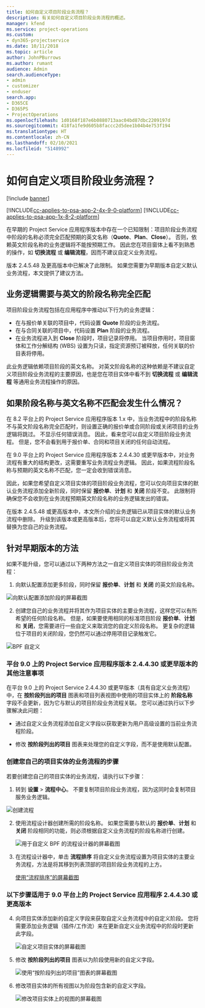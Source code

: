 ```yaml
---
title: 如何自定义项目阶段业务流程？
description: 有关如何自定义项目阶段业务流程的概述。
manager: kfend
ms.service: project-operations
ms.custom:
- dyn365-projectservice
ms.date: 10/11/2018
ms.topic: article
author: JohnPBurrows
ms.author: rumant
audience: Admin
search.audienceType:
- admin
- customizer
- enduser
search.app:
- D365CE
- D365PS
- ProjectOperations
ms.openlocfilehash: 1d0168f187e6b0880713aac04bd87dbc2209197d
ms.sourcegitcommit: 418fa1fe9d605b8faccc2d5dee1b04b4e753f194
ms.translationtype: HT
ms.contentlocale: zh-CN
ms.lasthandoff: 02/10/2021
ms.locfileid: "5148992"
---
```

# <a name="how-do-i-customize-the-project-stages-business-process-flow"></a>如何自定义项目阶段业务流程？

[!include [banner](../includes/psa-now-project-operations.md)]

[!INCLUDE[cc-applies-to-psa-app-2-4x-9-0-platform](../includes/cc-applies-to-psa-app-2-4x-9-0-platform.md)]
[!INCLUDE[cc-applies-to-psa-app-1x-8-2-platform](../includes/cc-applies-to-psa-app-1x-8-2-platform.md)]

在早期的 Project Service 应用程序版本中存在一个已知限制：项目阶段业务流程中阶段的名称必须完全匹配预期的英文名称（**Quote**、**Plan**、**Close**）。 否则，依赖英文阶段名称的业务逻辑将不能按预期工作。 因此您在项目窗体上看不到熟悉的操作，如 **切换流程** 或 **编辑流程**，因而不建议自定义业务流程。 

版本 2.4.5.48 及更高版本中已解决了此限制。 如果您需要为早期版本自定义默认业务流程，本文提供了建议方法。  

## <a name="business-logic-requires-an-exact-match-with-english-stage-names"></a>业务逻辑需要与英文的阶段名称完全匹配

项目阶段业务流程包括在应用程序中推动以下行为的业务逻辑：
- 在与报价单关联的项目中，代码设置 **Quote** 阶段的业务流程。
- 在与合同关联的项目中，代码设置 **Plan** 阶段的业务流程。
- 在业务流程进入到 **Close** 阶段时，项目记录将停用。 当项目停用时，项目窗体和工作分解结构 (WBS) 设置为只读，指定资源预订被释放，任何关联的价目表将停用。

此业务逻辑依赖项目阶段的英文名称。 对英文阶段名称的这种依赖是不建议自定义项目阶段业务流程的主要原因，也是您在项目实体中看不到 **切换流程** 或 **编辑流程** 等通用业务流程操作的原因。

## <a name="what-happens-if-the-stage-names-dont-match-the-english-names"></a>如果阶段名称与英文名称不匹配会发生什么情况？

在 8.2 平台上的 Project Service 应用程序版本 1.x 中，当业务流程中的阶段名称不与英文阶段名称完全匹配时，则设置正确的报价单或合同阶段或关闭项目的业务逻辑将跳过。 不显示任何错误消息。 因此，看来您可以自定义项目阶段业务流程。 但是，您不会看到用于报价单、合同和项目关闭的任何自动流程。

在 9.0 平台上的 Project Service 应用程序版本 2.4.4.30 或更早版本中，对业务流程有重大的结构更改，这需要重写业务流程业务逻辑。 因此，如果流程阶段名称与预期的英文名称不匹配，您一定会收到错误消息。 

因此，如果您希望自定义项目实体的项目阶段业务流程，您可以仅向项目实体的默认业务流程添加全新阶段，同时保留 **报价单**、**计划** 和 **关闭** 阶段不变。 此限制将确保您不会收到在业务流程预期英文阶段名称的业务逻辑发出的错误。

在版本 2.4.5.48 或更高版本中，本文所介绍的业务逻辑已从项目实体的默认业务流程中删除。 升级到该版本或更高版本后，您将可以自定义默认业务流程或将其替换为您自己的业务流程。 

## <a name="workarounds-for-earlier-versions"></a>针对早期版本的方法

如果不能升级，您可以通过以下两种方法之一自定义项目实体的项目阶段业务流程：

1. 向默认配置添加更多阶段，同时保留 **报价单**、**计划** 和 **关闭** 的英文阶段名称。


![向默认配置添加阶段的屏幕截图](media/FAQ-Customize-BPF-1.png)
 
2. 创建您自己的业务流程并将其作为项目实体的主要业务流程，这样您可以有所希望的任何阶段名称。 但是，如果要使用相同的标准项目阶段 **报价单**、**计划** 和 **关闭**，您需要进行一些自定义来取消您的自定义阶段名称。 更复杂的逻辑位于项目的关闭阶段，您仍然可以通过停用项目记录触发它。

![BPF 自定义](media/FAQ-Customize-BPF-2.png)

### <a name="additional-considerations-for-project-service-app-version-24430-or-earlier-on-platform-90"></a>平台 9.0 上的 Project Service 应用程序版本 2.4.4.30 或更早版本的其他注意事项

在平台 9.0 上的 Project Service 2.4.4.30 或更早版本（具有自定义业务流程）中，在 **按阶段列出的项目** 图表和项目列表视图中使用的项目实体上的 **阶段名称** 字段不会更新，因为它与默认的项目阶段业务流程关联。 您可以通过执行以下步骤解决此问题：

- 通过自定义业务流程添加自定义字段以获取更新为用户高级设置的当前业务流程阶段。

- 修改 **按阶段列出的项目** 图表来处理您的自定义字段，而不是使用默认配置。

### <a name="steps-to-create-your-own-business-process-flow-for-the-project-entity"></a>创建您自己的项目实体的业务流程的步骤

若要创建您自己的项目实体的业务流程，请执行以下步骤：

1. 转到 **设置** > **流程中心**。 不要复制项目阶段业务流程，因为这同时会复制项目服务业务逻辑。

  ![创建流程](media/FAQ-Customize-BPF-3.png)

2. 使用流程设计器创建所需的阶段名称。 如果您需要与默认的 **报价单**、**计划** 和 **关闭** 阶段相同的功能，则必须根据自定义业务流程的阶段名称进行创建。

   ![用于自定义 BPF 的流程设计器的屏幕截图](media/FAQ-Customize-BPF-4.png) 

3. 在流程设计器中，单击 **流程排序** 将自定义业务流程设置为项目实体的主要业务流程，方法是将其移到列表顶部的项目阶段业务流程的上方。


   [使用“流程排序”的屏幕截图](media/FAQ-Customize-BPF-5-720.png)

### <a name="the-following-steps-apply-to-project-service-app-24430-or-earlier-on-the-90-platform"></a>以下步骤适用于 9.0 平台上的 Project Service 应用程序 2.4.4.30 或更高版本

4. 向项目实体添加新的自定义字段来获取自定义业务流程中的自定义阶段。 您将需要添加业务逻辑（插件/工作流）来在更新自定义业务流程中的阶段时更新此字段。

   ![自定义项目实体的屏幕截图](media/FAQ-Customize-BPF-6-720.png)

5. 修改 **按阶段列出的项目** 图表以为阶段使用新的自定义字段。

   ![使用“按阶段列出的项目”图表的屏幕截图](media/FAQ-Customize-BPF-7-720.png)

6. 修改项目实体的所有视图以为阶段包含新的自定义字段。

   ![修改项目实体上的视图的屏幕截图](media/FAQ-Customize-BPF-8-720.png)


